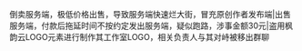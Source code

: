 倒卖服务端，极低价格出售，导致服务端快速烂大街，冒充原创作者发布端|出售服务端，付款后拖延时间不按约定发出服务端，疑似跑路，涉事金额30元|盗用枫韵云LOGO元素进行制作其工作室LOGO，相关负责人与其对峙被移出群聊